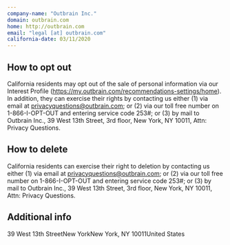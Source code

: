 ```yaml
---
company-name: "Outbrain Inc."
domain: outbrain.com
home: http://outbrain.com
email: "legal [at] outbrain.com"
california-date: 03/11/2020
---
```

## How to opt out


California residents may opt out of the sale of personal information via our Interest Profile (https://my.outbrain.com/recommendations-settings/home). In addition, they can exercise their rights by contacting us either (1) via email at privacyquestions@outbrain.com; or (2) via our toll free number on 1-866-I-OPT-OUT and entering service code 253#; or (3) by mail to Outbrain Inc., 39 West 13th Street, 3rd floor, New York, NY 10011, Attn: Privacy Questions.

## How to delete


California residents can exercise their right to deletion by contacting us either (1) via email at privacyquestions@outbrain.com; or (2) via our toll free number on 1-866-I-OPT-OUT and entering service code 253#; or (3) by mail to Outbrain Inc., 39 West 13th Street, 3rd floor, New York, NY 10011, Attn: Privacy Questions.

## Additional info




39 West 13th StreetNew YorkNew York, NY 10011United States













